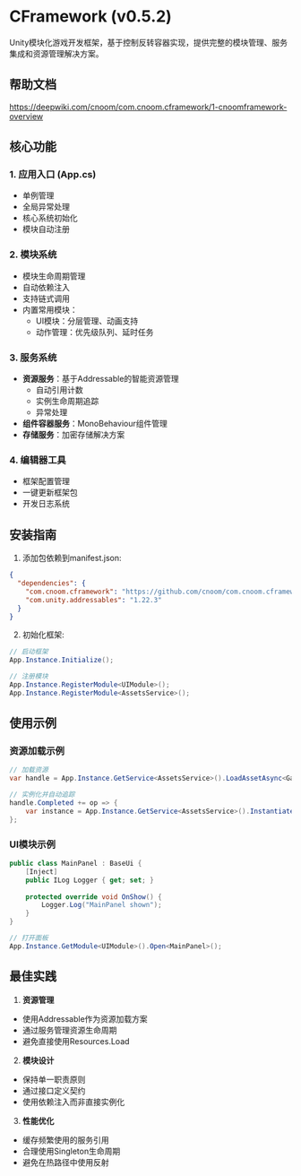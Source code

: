# CFramework (v0.5.2)

Unity模块化游戏开发框架，基于控制反转容器实现，提供完整的模块管理、服务集成和资源管理解决方案。

## 帮助文档
https://deepwiki.com/cnoom/com.cnoom.cframework/1-cnoomframework-overview

## 核心功能

### 1. 应用入口 (App.cs)
- 单例管理
- 全局异常处理
- 核心系统初始化
- 模块自动注册

### 2. 模块系统
- 模块生命周期管理
- 自动依赖注入
- 支持链式调用
- 内置常用模块：
    - UI模块：分层管理、动画支持
    - 动作管理：优先级队列、延时任务

### 3. 服务系统
- **资源服务**：基于Addressable的智能资源管理
    - 自动引用计数
    - 实例生命周期追踪
    - 异常处理
- **组件容器服务**：MonoBehaviour组件管理
- **存储服务**：加密存储解决方案

### 4. 编辑器工具
- 框架配置管理
- 一键更新框架包
- 开发日志系统

## 安装指南

1. 添加包依赖到manifest.json:
```json
{
  "dependencies": {
    "com.cnoom.cframework": "https://github.com/cnoom/com.cnoom.cframework.git#0.5.1",
    "com.unity.addressables": "1.22.3"
  }
}
```

2. 初始化框架:
```csharp
// 启动框架
App.Instance.Initialize();

// 注册模块
App.Instance.RegisterModule<UIModule>();
App.Instance.RegisterModule<AssetsService>();
```

## 使用示例

### 资源加载示例
```csharp
// 加载资源
var handle = App.Instance.GetService<AssetsService>().LoadAssetAsync<GameObject>("Prefabs/Character");

// 实例化并自动追踪
handle.Completed += op => {
    var instance = App.Instance.GetService<AssetsService>().Instantiate(op.Result);
};
```

### UI模块示例
```csharp
public class MainPanel : BaseUi {
    [Inject]
    public ILog Logger { get; set; }
    
    protected override void OnShow() {
        Logger.Log("MainPanel shown");
    }
}

// 打开面板
App.Instance.GetModule<UIModule>().Open<MainPanel>();
```

## 最佳实践

1. **资源管理**
- 使用Addressable作为资源加载方案
- 通过服务管理资源生命周期
- 避免直接使用Resources.Load

2. **模块设计**
- 保持单一职责原则
- 通过接口定义契约
- 使用依赖注入而非直接实例化

3. **性能优化**
- 缓存频繁使用的服务引用
- 合理使用Singleton生命周期
- 避免在热路径中使用反射
